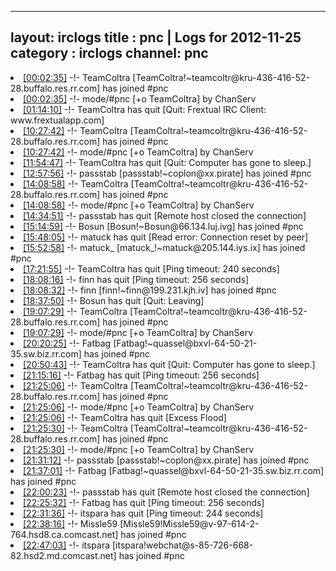 
---
layout: irclogs
title : pnc | Logs for 2012-11-25
category : irclogs
channel: pnc
---
<li class="logitem"><a href="#00:02:35" name="00:02:35" class="time">[00:02:35]</a> -!- <span class="join">TeamColtra</span> [TeamColtra!~teamcoltr@kru-436-416-52-28.buffalo.res.rr.com] has joined #pnc </li>
<li class="logitem"><a href="#00:02:35" name="00:02:35" class="time">[00:02:35]</a> -!- mode/<span class="mode">#pnc</span> [+o TeamColtra] by ChanServ </li>
<li class="logitem"><a href="#01:14:10" name="01:14:10" class="time">[01:14:10]</a> -!- <span class="quit">TeamColtra</span> has quit [Quit: Frextual IRC Client: www.frextualapp.com] </li>
<li class="logitem"><a href="#10:27:42" name="10:27:42" class="time">[10:27:42]</a> -!- <span class="join">TeamColtra</span> [TeamColtra!~teamcoltr@kru-436-416-52-28.buffalo.res.rr.com] has joined #pnc </li>
<li class="logitem"><a href="#10:27:42" name="10:27:42" class="time">[10:27:42]</a> -!- mode/<span class="mode">#pnc</span> [+o TeamColtra] by ChanServ </li>
<li class="logitem"><a href="#11:54:47" name="11:54:47" class="time">[11:54:47]</a> -!- <span class="quit">TeamColtra</span> has quit [Quit: Computer has gone to sleep.] </li>
<li class="logitem"><a href="#12:57:56" name="12:57:56" class="time">[12:57:56]</a> -!- <span class="join">passstab</span> [passstab!~coplon@xx.pirate] has joined #pnc </li>
<li class="logitem"><a href="#14:08:58" name="14:08:58" class="time">[14:08:58]</a> -!- <span class="join">TeamColtra</span> [TeamColtra!~teamcoltr@kru-436-416-52-28.buffalo.res.rr.com] has joined #pnc </li>
<li class="logitem"><a href="#14:08:58" name="14:08:58" class="time">[14:08:58]</a> -!- mode/<span class="mode">#pnc</span> [+o TeamColtra] by ChanServ </li>
<li class="logitem"><a href="#14:34:51" name="14:34:51" class="time">[14:34:51]</a> -!- <span class="quit">passstab</span> has quit [Remote host closed the connection] </li>
<li class="logitem"><a href="#15:14:59" name="15:14:59" class="time">[15:14:59]</a> -!- <span class="join">Bosun</span> [Bosun!~Bosun@66.134.luj.ivg] has joined #pnc </li>
<li class="logitem"><a href="#15:48:05" name="15:48:05" class="time">[15:48:05]</a> -!- <span class="quit">matuck</span> has quit [Read error: Connection reset by peer] </li>
<li class="logitem"><a href="#15:52:58" name="15:52:58" class="time">[15:52:58]</a> -!- <span class="join">matuck_</span> [matuck_!~matuck@205.144.iys.ix] has joined #pnc </li>
<li class="logitem"><a href="#17:21:55" name="17:21:55" class="time">[17:21:55]</a> -!- <span class="quit">TeamColtra</span> has quit [Ping timeout: 240 seconds] </li>
<li class="logitem"><a href="#18:08:16" name="18:08:16" class="time">[18:08:16]</a> -!- <span class="quit">finn</span> has quit [Ping timeout: 256 seconds] </li>
<li class="logitem"><a href="#18:08:32" name="18:08:32" class="time">[18:08:32]</a> -!- <span class="join">finn</span> [finn!~finn@199.231.kjh.iv] has joined #pnc </li>
<li class="logitem"><a href="#18:37:50" name="18:37:50" class="time">[18:37:50]</a> -!- <span class="quit">Bosun</span> has quit [Quit: Leaving] </li>
<li class="logitem"><a href="#19:07:29" name="19:07:29" class="time">[19:07:29]</a> -!- <span class="join">TeamColtra</span> [TeamColtra!~teamcoltr@kru-436-416-52-28.buffalo.res.rr.com] has joined #pnc </li>
<li class="logitem"><a href="#19:07:29" name="19:07:29" class="time">[19:07:29]</a> -!- mode/<span class="mode">#pnc</span> [+o TeamColtra] by ChanServ </li>
<li class="logitem"><a href="#20:20:25" name="20:20:25" class="time">[20:20:25]</a> -!- <span class="join">Fatbag</span> [Fatbag!~quassel@bxvl-64-50-21-35.sw.biz.rr.com] has joined #pnc </li>
<li class="logitem"><a href="#20:50:43" name="20:50:43" class="time">[20:50:43]</a> -!- <span class="quit">TeamColtra</span> has quit [Quit: Computer has gone to sleep.] </li>
<li class="logitem"><a href="#21:15:16" name="21:15:16" class="time">[21:15:16]</a> -!- <span class="quit">Fatbag</span> has quit [Ping timeout: 256 seconds] </li>
<li class="logitem"><a href="#21:25:06" name="21:25:06" class="time">[21:25:06]</a> -!- <span class="join">TeamColtra</span> [TeamColtra!~teamcoltr@kru-436-416-52-28.buffalo.res.rr.com] has joined #pnc </li>
<li class="logitem"><a href="#21:25:06" name="21:25:06" class="time">[21:25:06]</a> -!- mode/<span class="mode">#pnc</span> [+o TeamColtra] by ChanServ </li>
<li class="logitem"><a href="#21:25:06" name="21:25:06" class="time">[21:25:06]</a> -!- <span class="quit">TeamColtra</span> has quit [Excess Flood] </li>
<li class="logitem"><a href="#21:25:30" name="21:25:30" class="time">[21:25:30]</a> -!- <span class="join">TeamColtra</span> [TeamColtra!~teamcoltr@kru-436-416-52-28.buffalo.res.rr.com] has joined #pnc </li>
<li class="logitem"><a href="#21:25:30" name="21:25:30" class="time">[21:25:30]</a> -!- mode/<span class="mode">#pnc</span> [+o TeamColtra] by ChanServ </li>
<li class="logitem"><a href="#21:31:12" name="21:31:12" class="time">[21:31:12]</a> -!- <span class="join">passstab</span> [passstab!~coplon@xx.pirate] has joined #pnc </li>
<li class="logitem"><a href="#21:37:01" name="21:37:01" class="time">[21:37:01]</a> -!- <span class="join">Fatbag</span> [Fatbag!~quassel@bxvl-64-50-21-35.sw.biz.rr.com] has joined #pnc </li>
<li class="logitem"><a href="#22:00:23" name="22:00:23" class="time">[22:00:23]</a> -!- <span class="quit">passstab</span> has quit [Remote host closed the connection] </li>
<li class="logitem"><a href="#22:25:32" name="22:25:32" class="time">[22:25:32]</a> -!- <span class="quit">Fatbag</span> has quit [Ping timeout: 256 seconds] </li>
<li class="logitem"><a href="#22:31:36" name="22:31:36" class="time">[22:31:36]</a> -!- <span class="quit">itspara</span> has quit [Ping timeout: 244 seconds] </li>
<li class="logitem"><a href="#22:38:16" name="22:38:16" class="time">[22:38:16]</a> -!- <span class="join">Missle59</span> [Missle59!Missle59@v-97-614-2-764.hsd8.ca.comcast.net] has joined #pnc </li>
<li class="logitem"><a href="#22:47:03" name="22:47:03" class="time">[22:47:03]</a> -!- <span class="join">itspara</span> [itspara!webchat@s-85-726-668-82.hsd2.md.comcast.net] has joined #pnc </li>


